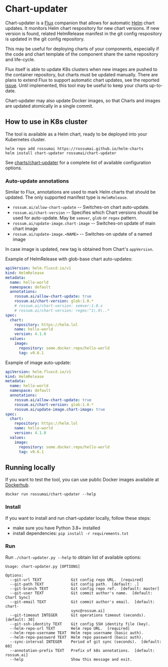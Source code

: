 # Chart-updater

Chart-updater is a [Flux](https://github.com/fluxcd/flux) companion that allows
for automatic [Helm](https://helm.sh) chart updates. It monitors Helm chart
respository for new chart versions. If new version is found, related
HelmRelease manifest in the git config respository is updated in the git config
repository.

This may be useful for deploying charts of your components, especially if the
code and chart template of the component share the same repository and
life-cycle.

Flux itself is able to update K8s clusters when new images are pushed to the
container repository, but charts must be updated manually. There are plans to
extend Flux to support automatic chart updates, see the reported
[issue](https://github.com/fluxcd/helm-operator/issues/12). Until implemented,
this tool may be useful to keep your charts up-to-date.

Chart-updater may also update Docker images, so that Charts and images are
updated atomically in a single commit.

## How to use in K8s cluster

The tool is available as a Helm chart, ready to be deployed into your Kubernetes cluster.

```
helm repo add rossumai https://rossumai.github.io/helm-charts
helm install chart-updater rossumai/chart-updater
```

See [charts/chart-updater](https://github.com/rossumai/chart-updater/tree/master/charts/chart-updater#configuration)
for a complete list of available configuration options.

### Auto-update annotations

Similar to Flux, annotations are used to mark Helm charts that should be
updated. The only supported manifest type is `HelmRelease`.

* `rossum.ai/allow-chart-update` -- Switches-on chart auto-update.
* `rossum.ai/chart-version` -- Specifies which Chart versions should be used for auto-update. May be `semver`, `glob` or `regex` pattern.
* `rossum.ai/update-image.chart-image` -- Switches-on update of main chart image
* `rossum.ai/update-image.<NAME>` -- Switches-on update of a named image

In case image is updated, new tag is obtained from Chart's `appVersion`.

Example of HelmRelease with glob-base chart auto-updates:

```yaml
apiVersion: helm.fluxcd.io/v1
kind: HelmRelease
metadata:
  name: hello-world
  namespace: default
  annotations:
    rossum.ai/allow-chart-update: true
    rossum.ai/chart-version: glob:1.0.*
    # rossum.ai/chart-version: semver:1.0.x
    # rossum.ai/chart-version: regex:^1\.0\..*
spec:
  chart:
    repository: https://helm.lol
    name: hello-world
    version: 4.1.0
  values:
    image:
      repository: some.docker.repo/hello-world
      tag: v0.6.1
```

Example of image auto-update:

```yaml
apiVersion: helm.fluxcd.io/v1
kind: HelmRelease
metadata:
  name: hello-world
  namespace: default
  annotations:
    rossum.ai/allow-chart-update: true
    rossum.ai/chart-version: glob:1.0.*
    rossum.ai/update-image.chart-image: true
spec:
  chart:
    repository: https://helm.lol
    name: hello-world
    version: 4.1.0
  values:
    image:
      repository: some.docker.repo/hello-world
      tag: v0.6.1
```

## Running locally

If you want to test the tool, you can use public Docker images available at [Dockerhub](https://hub.docker.com/repository/docker/rossumai/chart-updater).

```shell
docker run rossumai/chart-updater --help
```

### Install

If you want to install and run chart-updater locally, follow these steps:

* make sure you have Python 3.8+ installed
* install dependencies: `pip install -r requirements.txt`

### Run

Run `./chart-updater.py --help` to obtain list of available options:

```
Usage: chart-updater.py [OPTIONS]

Options:
  --git-url TEXT             Git config repo URL.  [required]
  --git-path TEXT            Git config path.  [default: .]
  --git-branch TEXT          Git config repo ref.  [default: master]
  --git-user TEXT            Git commit author's name.  [default: Chart Sync]
  --git-email TEXT           Git commit author's email.  [default: chart-
                             sync@rossum.ai]
  --git-timeout INTEGER      Git operations timeout (seconds).  [default: 30]
  --git-ssh-identity TEXT    Git config SSH identity file (key).
  --helm-repo-url TEXT       Helm repo URL.  [required]
  --helm-repo-username TEXT  Helm repo username (basic auth).
  --helm-repo-password TEXT  Helm repo password (basic auth).
  --sync-interval INTEGER    Period of git sync (seconds).  [default: 60]
  --annotation-prefix TEXT   Prefix of k8s annotations.  [default: rossum.ai]
  --help                     Show this message and exit.
```

